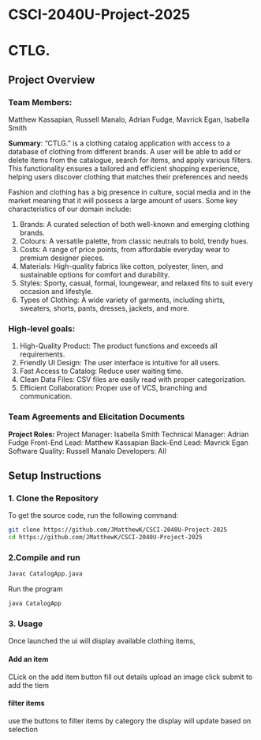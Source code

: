 # CSCI-2040U-Project-2025

# CTLG.
## Project Overview
### Team Members:
Matthew Kassapian, Russell Manalo, Adrian Fudge, Mavrick Egan, Isabella Smith

**Summary**: “CTLG.” is a clothing catalog application with access to a database of clothing from different brands. A user will be able to add or delete items from the catalogue, search for items, and apply various filters. This functionality ensures a tailored and efficient shopping experience, helping users discover clothing that matches their preferences and needs

Fashion and clothing has a big presence in culture, social media and in the market meaning that it will possess a large amount of users. Some key characteristics of our domain include:
1. Brands: A curated selection of both well-known and emerging clothing brands.
2. Colours: A versatile palette, from classic neutrals to bold, trendy hues.
3. Costs: A range of price points, from affordable everyday wear to premium designer pieces.
4. Materials: High-quality fabrics like cotton, polyester, linen, and sustainable options for comfort and durability.
5. Styles: Sporty, casual, formal, loungewear, and relaxed fits to suit every occasion and lifestyle.
6. Types of Clothing: A wide variety of garments, including shirts, sweaters, shorts, pants, dresses, jackets, and more.

### High-level goals:
1. High-Quality Product: The product functions and exceeds all requirements.
2. Friendly UI Design: The user interface is intuitive for all users.
3. Fast Access to Catalog: Reduce user waiting time.
4. Clean Data Files: CSV files are easily read with proper categorization.
5. Efficient Collaboration: Proper use of VCS, branching and communication.

### Team Agreements and Elicitation Documents
**Project Roles:**
Project Manager: Isabella Smith
Technical Manager: Adrian Fudge
Front-End Lead: Matthew Kassapian
Back-End Lead: Mavrick Egan
Software Quality: Russell Manalo
Developers: All

## Setup Instructions

### 1. Clone the Repository

To get the source code, run the following command:

```bash
git clone https://github.com/JMatthewK/CSCI-2040U-Project-2025
cd https://github.com/JMatthewK/CSCI-2040U-Project-2025
```
### 2.Compile and run
```bash
Javac CatalogApp.java
```
Run the program
```bash
java CatalogApp
```
### 3. Usage
Once launched the ui will display available clothing items,
#### Add an item
CLick on the add item button
fill out details
upload an image
click submit to add the tiem
#### filter items
use the buttons to filter items by category 
the display will update based on selection